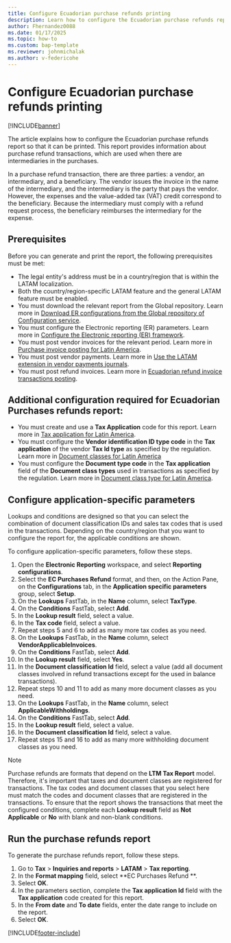 ```yaml
---
title: Configure Ecuadorian purchase refunds printing
description: Learn how to configure the Ecuadorian purchase refunds report for printing.
author: Fhernandez0088
ms.date: 01/17/2025
ms.topic: how-to
ms.custom: bap-template
ms.reviewer: johnmichalak
ms.author: v-federicohe
---
```


# Configure Ecuadorian purchase refunds printing

[!INCLUDE[banner](../../includes/banner.md)]

The article explains how to configure the Ecuadorian purchase refunds report so that it can be printed. This report provides information about purchase refund transactions, which are used when there are intermediaries in the purchases.

In a purchase refund transaction, there are three parties: a vendor, an intermediary, and a beneficiary. The vendor issues the invoice in the name of the intermediary, and the intermediary is the party that pays the vendor. However, the expenses and the value-added tax (VAT) credit correspond to the beneficiary. Because the intermediary must comply with a refund request process, the beneficiary reimburses the intermediary for the expense.

## Prerequisites

Before you can generate and print the report, the following prerequisites must be met:

- The legal entity's address must be in a country/region that is within the LATAM localization.
- Both the country/region-specific LATAM feature and the general LATAM feature must be enabled.
- You must download the relevant report from the Global repository. Learn more in [Download ER configurations from the Global repository of Configuration service](../../../fin-ops-core/dev-itpro/analytics/er-download-configurations-global-repo.md).
- You must configure the Electronic reporting (ER) parameters. Learn more in [Configure the Electronic reporting (ER) framework](../../../fin-ops-core/dev-itpro/analytics/electronic-reporting-er-configure-parameters.md).
- You must post vendor invoices for the relevant period. Learn more in [Purchase invoice posting for Latin America](/dynamics365/finance/localizations/iberoamerica/ltm-core-purchase-invoice-posting).
- You must post vendor payments. Learn more in [Use the LATAM extension in vendor payments journals](/dynamics365/finance/localizations/iberoamerica/ltm-latam-in-vendor-payment).
- You must post refund invoices. Learn more in [Ecuadorian refund invoice transactions posting](ltm-Ecuadorian-refund-invoice.md).

## Additional configuration required for Ecuadorian Purchases refunds report:

- You must create and use a **Tax Application** code for this report. Learn more in [Tax application for Latin America](ltm-core-tax-application.md).
- You must configure the **Vendor identification ID type code** in the **Tax application** of the vendor **Tax Id type** as specified by the regulation. Learn more in [Document classes for Latin America](ltm-core-document-class.md)
- You must configure the **Document type code** in the **Tax application** field of the **Document class types** used in transactions as specified by the regulation. Learn more in [Document class type for Latin America](ltm-core-document-class-type.md).

## Configure application-specific parameters

Lookups and conditions are designed so that you can select the combination of document classification IDs and sales tax codes that is used in the transactions. Depending on the country/region that you want to configure the report for, the applicable conditions are shown.

To configure application-specific parameters, follow these steps.

1. Open the **Electronic Reporting** workspace, and select **Reporting configurations**.
1. Select the **EC Purchases Refund** format, and then, on the Action Pane, on the **Configurations** tab, in the **Application specific parameters** group, select **Setup**.
1. On the **Lookups** FastTab, in the **Name** column, select **TaxType**.
1. On the **Conditions** FastTab, select **Add**.
1. In the **Lookup result** field, select a value.
1. In the **Tax code** field, select a value.
1. Repeat steps 5 and 6 to add as many more tax codes as you need.
1. On the **Lookups** FastTab, in the **Name** column, select **VendorApplicableInvoices**.
1. On the **Conditions** FastTab, select **Add**.
1. In the **Lookup result** field, select **Yes**.
1. In the **Document classification Id** field, select a value (add all document classes involved in refund transactions except for the used in balance transactions).
1. Repeat steps 10 and 11 to add as many more document classes as you need.
1. On the **Lookups** FastTab, in the **Name** column, select **ApplicableWithholdings**.
1. On the **Conditions** FastTab, select **Add**.
1. In the **Lookup result** field, select a value.
1. In the **Document classification Id** field, select a value.
1. Repeat steps 15 and 16 to add as many more withholding document classes as you need.

> [!NOTE]
> Purchase refunds are formats that depend on the **LTM Tax Report** model. Therefore, it's important that taxes and document classes are registered for transactions. The tax codes and document classes that you select here must match the codes and document classes that are registered in the transactions. To ensure that the report shows the transactions that meet the configured conditions, complete each **Lookup result** field as **Not Applicable** or **No** with blank and non-blank conditions.

## Run the purchase refunds report

To generate the purchase refunds report, follow these steps.

1. Go to **Tax** \> **Inquiries and reports** \> **LATAM** \> **Tax reporting**.
1. In the **Format mapping** field, select **EC Purchases Refund **.
1. Select **OK**.
3. In the parameters section, complete the **Tax application Id** field with the **Tax application** code created for this report.
1. In the **From date** and **To date** fields, enter the date range to include on the report.
1. Select **OK**.

[!INCLUDE[footer-include](../../../includes/footer-banner.md)]
